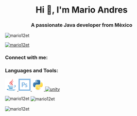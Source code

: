 <h1 align="center">Hi 👋, I'm Mario Andres</h1>
<h3 align="center">A passionate Java developer from Mèxico</h3>

<p align="left"> <img src="https://komarev.com/ghpvc/?username=mario12et&label=Profile%20views&color=0e75b6&style=flat" alt="mario12et" /> </p>

<p align="left"> <a href="https://github.com/ryo-ma/github-profile-trophy"><img src="https://github-profile-trophy.vercel.app/?username=mario12et" alt="mario12et" /></a> </p>

<h3 align="left">Connect with me:</h3>
<p align="left">
</p>

<h3 align="left">Languages and Tools:</h3>
<p align="left"> <a href="https://www.java.com" target="_blank" rel="noreferrer"> <img src="https://raw.githubusercontent.com/devicons/devicon/master/icons/java/java-original.svg" alt="java" width="40" height="40"/> </a> <a href="https://www.photoshop.com/en" target="_blank" rel="noreferrer"> <img src="https://raw.githubusercontent.com/devicons/devicon/master/icons/photoshop/photoshop-line.svg" alt="photoshop" width="40" height="40"/> </a> <a href="https://www.python.org" target="_blank" rel="noreferrer"> <img src="https://raw.githubusercontent.com/devicons/devicon/master/icons/python/python-original.svg" alt="python" width="40" height="40"/> </a> <a href="https://unity.com/" target="_blank" rel="noreferrer"> <img src="https://www.vectorlogo.zone/logos/unity3d/unity3d-icon.svg" alt="unity" width="40" height="40"/> </a> </p>

<p><img align="left" src="https://github-readme-stats.vercel.app/api/top-langs?username=mario12et&show_icons=true&locale=en&layout=compact" alt="mario12et" /></p>

<p>&nbsp;<img align="center" src="https://github-readme-stats.vercel.app/api?username=mario12et&show_icons=true&locale=en" alt="mario12et" /></p>

<p><img align="center" src="https://github-readme-streak-stats.herokuapp.com/?user=mario12et&" alt="mario12et" /></p>
